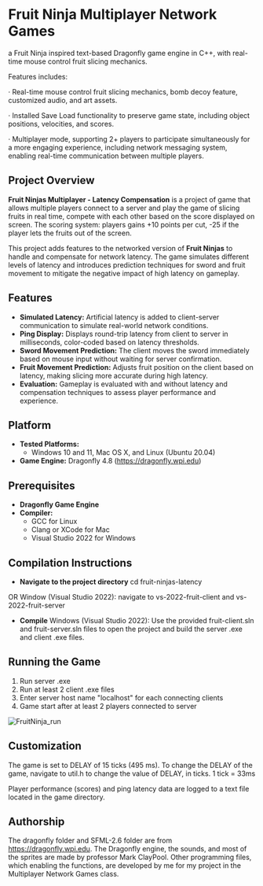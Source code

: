 # Fruit Ninja Multiplayer Network Games
a Fruit Ninja inspired text-based Dragonfly game engine in C++, with real-time mouse control fruit slicing mechanics. 

Features includes:

·      Real-time mouse control fruit slicing mechanics, bomb decoy feature, customized audio, and art assets.      

·      Installed Save Load functionality to preserve game state, including object positions, velocities, and scores. 

·      Multiplayer mode, supporting 2+ players to participate simultaneously for a more engaging experience, including network messaging system, enabling real-time communication between multiple players.  

## Project Overview
**Fruit Ninjas Multiplayer - Latency Compensation** is a project of game that allows multiple players connect to a server and play the game of slicing fruits in real time, compete with each other based on the score displayed on screen. The scoring system: players gains +10 points per cut, -25 if the player lets the fruits out of the screen.

This project adds features to the networked version of **Fruit Ninjas** to handle and compensate for network latency. The game simulates different levels of latency and introduces prediction techniques for sword and fruit movement to mitigate the negative impact of high latency on gameplay.

## Features
- **Simulated Latency:** Artificial latency is added to client-server communication to simulate real-world network conditions.
- **Ping Display:** Displays round-trip latency from client to server in milliseconds, color-coded based on latency thresholds.
- **Sword Movement Prediction:** The client moves the sword immediately based on mouse input without waiting for server confirmation.
- **Fruit Movement Prediction:** Adjusts fruit position on the client based on latency, making slicing more accurate during high latency.
- **Evaluation:** Gameplay is evaluated with and without latency and compensation techniques to assess player performance and experience.

## Platform
- **Tested Platforms:** 
  - Windows 10 and 11, Mac OS X, and Linux (Ubuntu 20.04)
- **Game Engine:** Dragonfly 4.8 (https://dragonfly.wpi.edu)

## Prerequisites
- **Dragonfly Game Engine**
- **Compiler:** 
  - GCC for Linux
  - Clang or XCode for Mac
  - Visual Studio 2022 for Windows

## Compilation Instructions
- **Navigate to the project directory**
cd fruit-ninjas-latency

OR Window (Visual Studio 2022): navigate to vs-2022-fruit-client and vs-2022-fruit-server

- **Compile**
Windows (Visual Studio 2022): Use the provided fruit-client.sln and fruit-server.sln files to open the project and build the server .exe and client .exe files.

## Running the Game 
1. Run server .exe
2. Run at least 2 client .exe files
3. Enter server host name "localhost" for each connecting clients
4. Game start after at least 2 players connected to server
   
![FruitNinja_run](https://github.com/user-attachments/assets/b100dfd0-cbb9-4260-a8ca-12b68bee8681)

## Customization
The game is set to DELAY of 15 ticks (495 ms). To change the DELAY of the game, navigate to util.h to change the value of DELAY, in ticks. 1 tick = 33ms

Player performance (scores) and ping latency data are logged to a text file located in the game directory.

## Authorship  
The dragonfly folder and SFML-2.6 folder are from https://dragonfly.wpi.edu. The Dragonfly engine, the sounds, and most of the sprites are made by professor Mark ClayPool. Other programming files, which enabling the functions, are developed by me for my project in the Multiplayer Network Games class.
